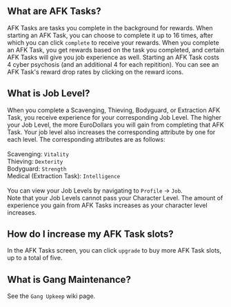 
## What are AFK Tasks?
AFK Tasks are tasks you complete in the background for rewards. When starting an AFK Task, you can choose to complete it up to 16 times, after which you can click `complete` to receive your rewards.
When you complete an AFK Task, you get rewards based on the task you completed, and certain AFK Tasks will give you job experience as well. Starting an AFK Task costs 4 cyber psychosis (and an additional 4 for each repitition). You can see an AFK Task's reward drop rates by clicking on the reward icons.

## What is Job Level?
When you complete a Scavenging, Thieving, Bodyguard, or Extraction AFK Task, you receive experience for your corresponding Job Level. The higher your Job Level, the more EuroDollars you will gain from completing that AFK Task. Your job level also increases the corresponding attribute by one for each level. The corresponding attributes are as follows: <br/>
<br/>
Scavenging: `Vitality` <br/>
Thieving: `Dexterity` <br/>
Bodyguard: `Strength` <br/>
Medical (Extraction Task): `Intelligence` <br/>
<br/>
You can view your Job Levels by navigating to `Profile` -> `Job`. <br/>
Note that your Job Levels cannot pass your Character Level. The amount of experience you gain from AFK Tasks increases as your character level increases.

## How do I increase my AFK Task slots?
In the AFK Tasks screen, you can click `upgrade` to buy more AFK Task slots, up to a total of five.

## What is Gang Maintenance?
See the `Gang Upkeep` wiki page.
